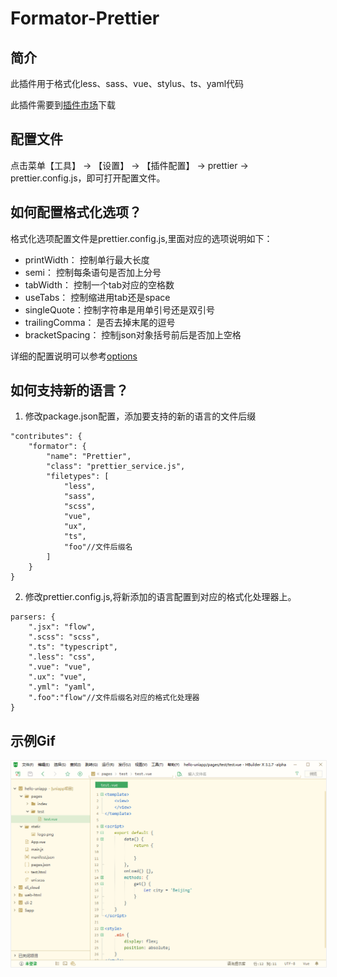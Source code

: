 # Formator-Prettier

## 简介

此插件用于格式化less、sass、vue、stylus、ts、yaml代码

此插件需要到[插件市场](https://ext.dcloud.net.cn/plugin?id=2025)下载

## 配置文件

点击菜单【工具】 -> 【设置】 -> 【插件配置】 -> prettier -> prettier.config.js，即可打开配置文件。


## 如何配置格式化选项？

格式化选项配置文件是prettier.config.js,里面对应的选项说明如下：

- printWidth： 控制单行最大长度
- semi： 控制每条语句是否加上分号
- tabWidth： 控制一个tab对应的空格数
- useTabs： 控制缩进用tab还是space
- singleQuote：控制字符串是用单引号还是双引号
- trailingComma： 是否去掉末尾的逗号
- bracketSpacing： 控制json对象括号前后是否加上空格

详细的配置说明可以参考[options](https://prettier.io/docs/en/options.html)

## 如何支持新的语言？
1. 修改package.json配置，添加要支持的新的语言的文件后缀
~~~
"contributes": {
    "formator": {
        "name": "Prettier",
        "class": "prettier_service.js",
        "filetypes": [
            "less",
            "sass",
            "scss",
            "vue",
            "ux",
            "ts",
            "foo"//文件后缀名
        ]
    }
}
~~~
2. 修改prettier.config.js,将新添加的语言配置到对应的格式化处理器上。
~~~
parsers: {
    ".jsx": "flow",
    ".scss": "scss",
    ".ts": "typescript",
    ".less": "css",
    ".vue": "vue",
    ".ux": "vue",
    ".yml": "yaml",
    ".foo":"flow"//文件后缀名对应的格式化处理器
}
~~~

## 示例Gif

<img src="/static/snapshots/tutorial/plugins/prettier.gif" style="zoom:80%; border: 1px solid #eee;" />